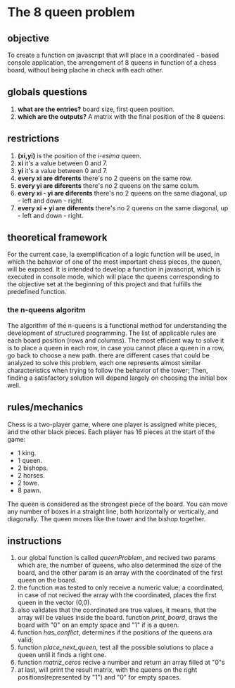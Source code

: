 # The 8 queen problem
## objective
To create a function on javascript that will place in a coordinated - based console application, the arrengement of 8 queens in function of a chess board, without being plache in check with each other.

## globals questions
1. __what are the entries?__
board size, first queen position.
2. __which are the outputs?__
A matrix with the final position of the 8 queens.

## restrictions
1. __(xi,yi)__ is the position of the _i-esima_ queen.
2. __xi__ it's a value between 0 and 7.
3. __yi__ it's a value between 0 and 7.
4. __every xi are diferents__ there's no 2 queens on the same row.
5. __every yi are diferents__ there's no 2 queens on the same colum.
6. __every xi - yi are diferents__ there's no 2 queens on the same diagonal, up - left and down - right.
7. __every xi + yi are diferents__ there's no 2 queens on the same diagonal, up - left and down - right.

## theoretical framework
For the current case, la exemplification of a logic function will be used, in which the behavior of one of the most important chess pieces, the queen, will be exposed.
It is intended to develop a function in javascript, which is executed in console mode, which will place the queens corresponding to the objective set at the beginning of this project and that fulfills the predefined function.

### the n-queens algoritm
The algorithm of the n-queens is a functional method for understanding the development of structured programming.
The list of applicable rules are each board position (rows and columns). The most efficient way to solve it is to place a queen in each row, in case you cannot place a queen in a row, go back to choose a new path.
there are different cases that could be analyzed to solve this problem, each one represents almost similar characteristics when trying to follow the behavior of the tower; Then, finding a satisfactory solution will depend largely on choosing the initial box well.

## rules/mechanics
Chess is a two-player game, where one player is assigned white pieces, and the other black pieces. Each player has 16 pieces at the start of the game: 
* 1 king.
* 1 queen.
* 2 bishops.
* 2 horses.
* 2 towe.
* 8 pawn.

The queen is considered as the strongest piece of the board. You can move any number of boxes in a straight line, both horizontally or vertically, and diagonally. The queen moves like the tower and the bishop together.

## instructions
1. our global function is called _queenProblem_, and recived two params which are, the number of queens, who also determined the size of the board, and the other param is an array with the coordinated of the first queen on the board.
2. the function was tested to only receive a numeric value; a coordinated, in case of not recived the array with the coordinated, places the first queen in the vector (0,0).
3. also validates that the coordinated are true values, it means, that the array will be values inside the board.
function *print_board*, draws the board with "0" on an empty space and "1" if is a queen.
4. function *has_conflict*, determines if the positions of the queens ara valid; 
5. function *place_next_queen*, test all the possible solutions to place a queen until it finds a right one. 
6. function *matriz_ceros* recive a number and return an array filled at "0"s
7. at last, will print the result matrix, with the queens on the right positions(represented by "1") and "0" for empty spaces.
